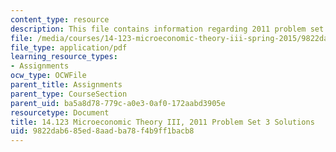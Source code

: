 ```yaml
---
content_type: resource
description: This file contains information regarding 2011 problem set 3 solutions.
file: /media/courses/14-123-microeconomic-theory-iii-spring-2015/9822dab685ed8aadba78f4b9ff1bacb8_MIT14_123S15_PSet_3_Sol_11.pdf
file_type: application/pdf
learning_resource_types:
- Assignments
ocw_type: OCWFile
parent_title: Assignments
parent_type: CourseSection
parent_uid: ba5a8d78-779c-a0e3-0af0-172aabd3905e
resourcetype: Document
title: 14.123 Microeconomic Theory III, 2011 Problem Set 3 Solutions
uid: 9822dab6-85ed-8aad-ba78-f4b9ff1bacb8
---
```

